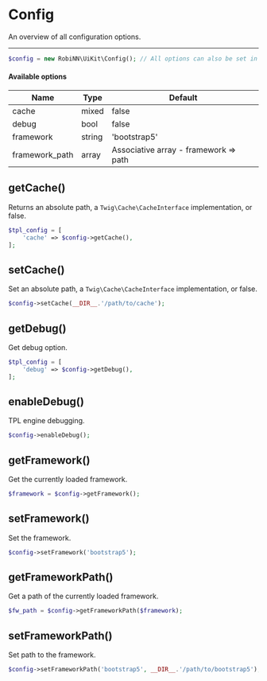 # Config

An overview of all configuration options.

---

```php
$config = new RobiNN\UiKit\Config(); // All options can also be set in constructor
```

#### Available options

| Name           | Type   | Default                               |
|----------------|--------|---------------------------------------|
| cache          | mixed  | false                                 |
| debug          | bool   | false                                 |
| framework      | string | 'bootstrap5'                          |
| framework_path | array  | Associative array - framework => path |

## getCache()

Returns an absolute path, a `Twig\Cache\CacheInterface` implementation, or false.

```php
$tpl_config = [
    'cache' => $config->getCache(),
];
```

## setCache()

Set an absolute path, a `Twig\Cache\CacheInterface` implementation, or false.

```php
$config->setCache(__DIR__.'/path/to/cache');
```

## getDebug()

Get debug option.

```php
$tpl_config = [
    'debug' => $config->getDebug(),
];
```

## enableDebug()

TPL engine debugging.

```php
$config->enableDebug();
```

## getFramework()

Get the currently loaded framework.

```php
$framework = $config->getFramework();
```

## setFramework()

Set the framework.

```php
$config->setFramework('bootstrap5');
```

## getFrameworkPath()

Get a path of the currently loaded framework.

```php
$fw_path = $config->getFrameworkPath($framework);
```

## setFrameworkPath()

Set path to the framework.

```php
$config->setFrameworkPath('bootstrap5', __DIR__.'/path/to/bootstrap5');
```
